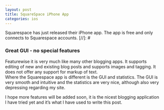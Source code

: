 ```yaml
---
layout: post
title: SquareSpace iPhone App
categories: ios
---
```

Squarespace has just released their iPhone app. The app is free and only connects to Squarespace accounts.
[//]: #
### Great GUI - no special features
Featurewise it is very much like many other blogging apps. It supports editing of new and existing blog posts and supports images and tagging. It does not offer any support for markup of text.  
Where the Squarespace app is different is the GUI and statistics. The GUI is very smooth and intuitive and the statistics are very nice, although also very depressing regarding my site.

I hope more features will be added soon, it is the nicest blogging application I have tried yet and it&#8217;s what I have used to write this post.